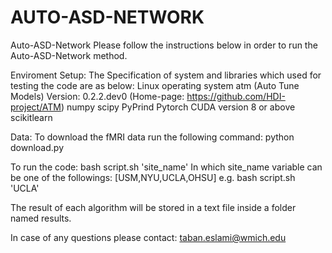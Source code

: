 # AUTO-ASD-NETWORK
Auto-ASD-Network
Please follow the instructions below in order to run the Auto-ASD-Network method.

Enviroment Setup:
The Specification of system and libraries which used for testing the code are as below:
  Linux operating system
  atm (Auto Tune Models) Version: 0.2.2.dev0 (Home-page: https://github.com/HDI-project/ATM)
  numpy
  scipy
  PyPrind
  Pytorch
  CUDA version 8 or above
  scikitlearn


Data:
  To download the fMRI data run the following command:
  python download.py

To run the code:
  bash script.sh 'site_name'
  In which site_name variable can be one of the followings:
  [USM,NYU,UCLA,OHSU]
  e.g. 
  bash script.sh 'UCLA'

The result of each algorithm will be stored in a text file inside a folder named results. 

In case of any questions please contact: taban.eslami@wmich.edu
